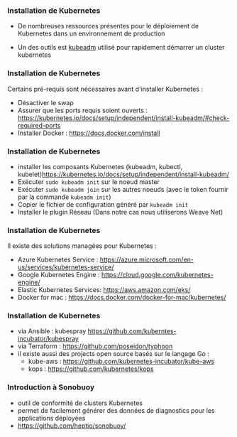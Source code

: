 ### Installation de Kubernetes

- De nombreuses ressources présentes pour le déploiement de Kubernetes dans un environnement de production

- Un des outils est [kubeadm](https://github.com/kubernetes/kubeadm) utilisé pour rapidement démarrer un cluster kubernetes 

### Installation de Kubernetes

Certains pré-requis sont nécessaires avant d'installer Kubernetes : 

- Désactiver le swap 
- Assurer que les ports requis soient ouverts : <https://kubernetes.io/docs/setup/independent/install-kubeadm/#check-required-ports>
- Installer Docker : <https://docs.docker.com/install>

### Installation de Kubernetes 

- installer les composants Kubernetes (kubeadm, kubectl, kubelet)<https://kubernetes.io/docs/setup/independent/install-kubeadm/>
- Exécuter `sudo kubeadm init` sur le noeud master
- Exécuter `sudo kubeadm join` sur les autres noeuds (avec le token fournir par la commande `kubeadm init`)
- Copier le fichier de configuration généré par `kubeadm init`
- Installer le plugin Réseau (Dans notre cas nous utiliserons Weave Net)

### Installation de Kubernetes 

Il existe des solutions managées pour Kubernetes :

- Azure Kubernetes Service : <https://azure.microsoft.com/en-us/services/kubernetes-service/>
- Google Kubernetes Engine : <https://cloud.google.com/kubernetes-engine/>
- Elastic Kubernetes Services: <https://aws.amazon.com/eks/>
- Docker for mac : <https://docs.docker.com/docker-for-mac/kubernetes/>

### Installation de Kubernetes

- via Ansible : kubespray <https://github.com/kuberntes-incubator/kubespray>
- via Terraform : <https://github.com/poseidon/typhoon>
- il existe aussi des projects open source basés sur le langage Go :
    - kube-aws : <https://github.com/kubernetes-incubator/kube-aws>
    - kops : <https://github.com/kubernetes/kops>

### Introduction à Sonobuoy

- outil de conformité de clusters Kubernetes
- permet de facilement générer des données de diagnostics pour les applications déployées
- <https://github.com/heptio/sonobuoy/>

